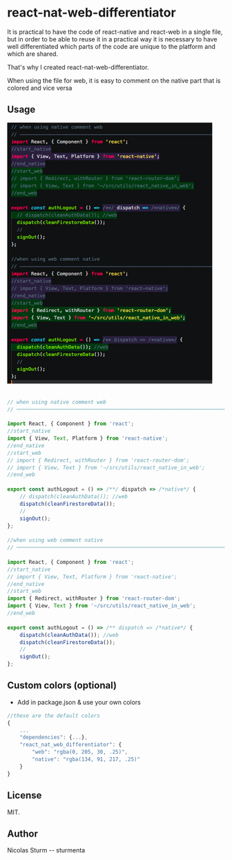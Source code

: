 # react-nat-web-differentiator

It is practical to have the code of react-native and react-web in a single file, but in order to be able to reuse it in a practical way it is necessary to have well differentiated which parts of the code are unique to the platform and which are shared.

That's why I created react-nat-web-differentiator.

When using the file for web, it is easy to comment on the native part that is colored and vice versa

## Usage

![preview](preview.png)

```javascript

// when using native comment web
// ────────────────────────────────────────────────────────────────────────────────

import React, { Component } from 'react';
//start_native
import { View, Text, Platform } from 'react-native';
//end_native
//start_web
// import { Redirect, withRouter } from 'react-router-dom';
// import { View, Text } from '~/src/utils/react_native_in_web';
//end_web

export const authLogout = () => /**/ dispatch => /*native*/ {
	// dispatch(cleanAuthData()); //web
	dispatch(cleanFirestoreData());
	//
	signOut();
};

//when using web comment native
// ────────────────────────────────────────────────────────────────────────────────

import React, { Component } from 'react';
//start_native
// import { View, Text, Platform } from 'react-native';
//end_native
//start_web
import { Redirect, withRouter } from 'react-router-dom';
import { View, Text } from '~/src/utils/react_native_in_web';
//end_web

export const authLogout = () => /** dispatch => /*native*/ {
	dispatch(cleanAuthData()); //web
	dispatch(cleanFirestoreData());
	//
	signOut();
};

```

## Custom colors (optional)
 - Add in package.json & use your own colors

```javascript
//these are the default colors
{
	...
	"dependencies": {...},
	"react_nat_web_differentiator": {
		"web": "rgba(0, 205, 30, .25)",
		"native": "rgba(134, 91, 217, .25)"
	}
}
```


## License

MIT.

## Author

Nicolas Sturm -- sturmenta
